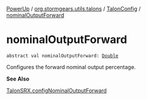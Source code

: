 [PowerUp](../../index.md) / [org.stormgears.utils.talons](../index.md) / [TalonConfig](index.md) / [nominalOutputForward](./nominal-output-forward.md)

# nominalOutputForward

`abstract val nominalOutputForward: `[`Double`](https://kotlinlang.org/api/latest/jvm/stdlib/kotlin/-double/index.html)

Configures the forward nominal output percentage.

**See Also**

[TalonSRX.configNominalOutputForward](#)

